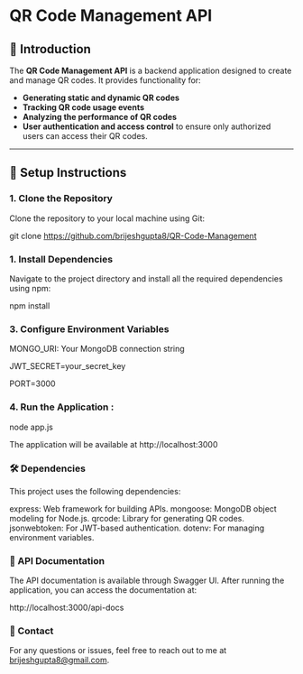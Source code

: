 # QR Code Management API

## 🌟 Introduction

The **QR Code Management API** is a backend application designed to create and manage QR codes. It provides functionality for:

- **Generating static and dynamic QR codes**
- **Tracking QR code usage events**
- **Analyzing the performance of QR codes**
- **User authentication and access control** to ensure only authorized users can access their QR codes.

---

## 🚀 Setup Instructions

### 1. Clone the Repository

Clone the repository to your local machine using Git:

git clone https://github.com/brijeshgupta8/QR-Code-Management


### 1. Install Dependencies

Navigate to the project directory and install all the required dependencies using npm:

npm install


### 3. Configure Environment Variables

MONGO_URI: Your MongoDB connection string

JWT_SECRET=your_secret_key

PORT=3000


### 4. Run the Application :
   
node app.js

The application will be available at http://localhost:3000


### 🛠️ Dependencies

This project uses the following dependencies:

express: Web framework for building APIs.
mongoose: MongoDB object modeling for Node.js.
qrcode: Library for generating QR codes.
jsonwebtoken: For JWT-based authentication.
dotenv: For managing environment variables.


### 📄 API Documentation

The API documentation is available through Swagger UI. After running the application, you can access the documentation at:

http://localhost:3000/api-docs

### 💬 Contact

For any questions or issues, feel free to reach out to me at brijeshgupta8@gmail.com.



